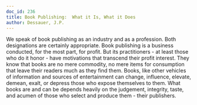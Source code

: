 ```yaml
---
doc_id: 236
title: Book Publishing:  What it Is, What it Does
author: Dessauer, J.P.
---
```


We speak of book publishing as an industry and as a profession.
Both designations are certainly appropriate.  Book publishing is
a business conducted, for the most part, for profit.  But its
practitioners - at least those who do it honor - have
motivations that transcend their profit interest.  They know
that books are no mere commodity, no mere items for consumption that
leave their readers much as they find them.  Books, like other vehicles of
information and sources of entertainment can change, influence, elevate,
demean, exalt, or depress those who expose themselves to them.	What
books are and can be depends heavily on the judgement, integrity, taste,
and acumen of those who select and produce them - their publishers.